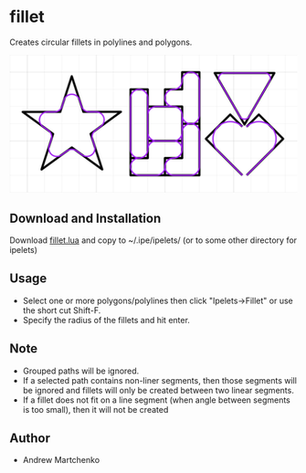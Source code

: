 # fillet

Creates circular fillets in polylines and polygons.

![examples](fillet_example.png)

## Download and Installation

Download [fillet.lua](fillet.lua) and copy to ~/.ipe/ipelets/ (or to some other directory for ipelets)

## Usage

* Select one or more polygons/polylines then click "Ipelets->Fillet" or use the short cut Shift-F.
* Specify the radius of the fillets and hit enter.

## Note
* Grouped paths will be ignored.
* If a selected path contains non-liner segments, then those segments will be ignored and fillets will only be created between two linear segments.
* If a fillet does not fit on a line segment (when angle between segments is too small), then it will not be created

## Author

* Andrew Martchenko
